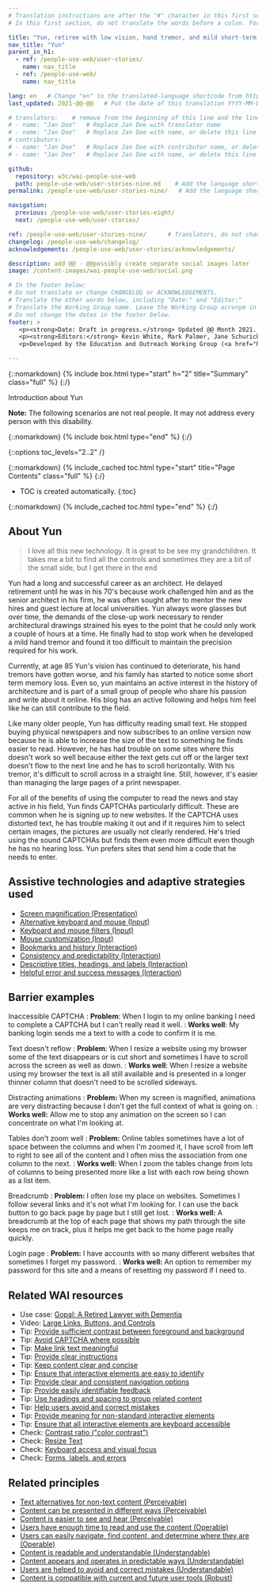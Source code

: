```yaml
---
# Translation instructions are after the "#" character in this first section. They are comments that do not show up in the web page. You do not need to translate the instructions after #.
# In this first section, do not translate the words before a colon. For example, do not translate "title:". Do translate the text after "title:".

title: "Yun, retiree with low vision, hand tremor, and mild short-term memory loss"
nav_title: "Yun"
parent_in_h1:
  - ref: /people-use-web/user-stories/
    name: nav_title
  - ref: /people-use-web/
    name: nav_title

lang: en   # Change "en" to the translated-language shortcode from https://www.iana.org/assignments/language-subtag-registry/language-subtag-registry
last_updated: 2021-@@-@@   # Put the date of this translation YYYY-MM-DD (with month in the middle)

# translators:    # remove from the beginning of this line and the lines below: "# " (the hash sign and the space)
# - name: "Jan Doe"   # Replace Jan Doe with translator name
# - name: "Jan Doe"   # Replace Jan Doe with name, or delete this line if not multiple translators
# contributors:
# - name: "Jan Doe"   # Replace Jan Doe with contributor name, or delete this line if none
# - name: "Jan Doe"   # Replace Jan Doe with name, or delete this line if not multiple contributors

github:
  repository: w3c/wai-people-use-web
  path: people-use-web/user-stories-nine.md    # Add the language shortcode to the middle of the filename, for example: people-use-web/user-stories-nine.fr.md
permalink: /people-use-web/user-stories-nine/   # Add the language shortcode to the end, with no slash at end, for example: /people-use-web/user-stories-nine/fr

navigation:
  previous: /people-use-web/user-stories-eight/
  next: /people-use-web/user-stories/

ref: /people-use-web/user-stories-nine/      # Translators, do not change this
changelog: /people-use-web/changelog/
acknowledgements: /people-use-web/user-stories/acknowledgements/

description: add @@ - @@possibly create separate social images later
image: /content-images/wai-people-use-web/social.png

# In the footer below:
# Do not translate or change CHANGELOG or ACKNOWLEDGEMENTS.
# Translate the other words below, including "Date:" and "Editor:"
# Translate the Working Group name. Leave the Working Group acronym in English.
# Do not change the dates in the footer below.
footer: >
   <p><strong>Date: Draft in progress.</strong> Updated @@ Month 2021. First published Month 20@@. CHANGELOG.</p>
   <p><strong>Editors:</strong> Kevin White, Mark Palmer, Jane Schurick, and <a href="https://www.w3.org/People/shadi/">Shadi Abou_Zahra</a>.  <strong>Contributors:</strong> @@name, @@name, and <a href="https://www.w3.org/groups/wg/eowg/participants">participants of EOWG</a>. ACKNOWLEDGEMENTS lists past editors and additional contributors.</p>
   <p>Developed by the Education and Outreach Working Group (<a href="http://www.w3.org/WAI/EO/">EOWG</a>). Previously developed with the <a href="https://www.w3.org/WAI/EO/2008/wai-age-tf">WAI-AGE Task Force</a>, with support of the <a href="https://www.w3.org/WAI/WAI-AGE/">WAI-AGE Project</a>.</p>

---
```


{::nomarkdown}
{% include box.html type="start" h="2" title="Summary" class="full" %}
{:/}

Introduction about Yun

**Note:** The following scenarios are not real people. It may not address every person with this disability.

{::nomarkdown}
{% include box.html type="end" %}
{:/}


{::options toc_levels="2..2" /}

{::nomarkdown}
{% include_cached toc.html type="start" title="Page Contents" class="full" %}
{:/}

-   TOC is created automatically.
{:toc}

{::nomarkdown}
{% include_cached toc.html type="end" %}
{:/}

## About Yun

> I love all this new technology. It is great to be see my grandchildren. It takes me a bit to find all the controls and sometimes they are a bit of the small side, but I get there in the end

Yun had a long and successful career as an architect. He delayed retirement until he was in his 70's because work challenged him and as the senior architect in his firm, he was often sought after to mentor the new hires and guest lecture at local universities. Yun always wore glasses but over time, the demands of the close-up work necessary to render architectural drawings strained his eyes to the point that he could only work a couple of hours at a time. He finally had to stop work when he developed a mild hand tremor and found it too difficult to maintain the precision required for his work.

Currently, at age 85 Yun's vision has continued to deteriorate, his hand tremors have gotten worse, and his family has started to notice some short term memory loss. Even so, yun maintains an active interest in the history of architecture and is part of a small group of people who share his passion and write about it online. His blog has an active following and helps him feel like he can still contribute to the field. 

Like many older people, Yun has difficulty reading small text. He stopped buying physical newspapers and now subscribes to an online version now because he is able to increase the size of the text to something he finds easier to read. However, he has had trouble on some sites where this doesn't work so well because either the text gets cut off or the larger text doesn't flow to the next line and he has to scroll horizontally. With his tremor, it's difficult to scroll across in a straight line. Still, however, it's easier than managing the large pages of a print newspaper.

For all of the benefits of using the computer to read the news and stay active in his field, Yun finds CAPTCHAs particularly difficult. These are common when he is signing up to new websites. If the CAPTCHA uses distorted text, he has trouble making it out and if it requires him to select certain images, the pictures are usually not clearly rendered. He's tried using the sound CAPTCHAs but finds them even more difficult even though he has no hearing loss. Yun prefers sites that send him a code that he needs to enter.

## Assistive technologies and adaptive strategies used

* [Screen magnification (Presentation)](/people-use-web/tools-techniques-presentation/#display)
* [Alternative keyboard and mouse (Input)](/people-use-web/tools-techniques-input/#input)
* [Keyboard and mouse filters (Input)](/people-use-web/tools-techniques-input/#filters)
* [Mouse customization (Input)](/people-use-web/tools-techniques-input/#mouse)
* [Bookmarks and history (Interaction)](/people-use-web/tools-techniques-navigation/#bookmarks)
* [Consistency and predictability (Interaction)](/people-use-web/tools-techniques-navigation/#consistency)
* [Descriptive titles, headings, and labels (Interaction)](/people-use-web/tools-techniques-navigation/#labels)
* [Helpful error and success messages (Interaction)](/people-use-web/tools-techniques-navigation/#messages)

## Barrier examples

Inaccessible CAPTCHA
: **Problem**: When I login to my online banking I need to complete a CAPTCHA but I can't really read it well.
: **Works well**: My banking login sends me a text to with a code to confirm it is me.

Text doesn't reflow
: **Problem**: When I resize a website using my browser some of the text disappears or is cut short and sometimes I have to scroll across the screen as well as down.
: **Works well**: When I resize a website using my browser the text is all still available and is presented in a longer thinner column that doesn't need to be scrolled sideways.

Distracting animations
: **Problem:** When my screen is magnified, animations are very distracting because I don't get the full context of what is going on.
: **Works well:** Allow me to stop any animation on the screen so I can concentrate on what I'm looking at.

Tables don't zoom well
: **Problem:** Online tables sometimes have a lot of space between the columns and when I'm zoomed it, I have scroll from left to right to see all of the content and I often miss the association from one column to the next.
: **Works well:** When I zoom the tables change from lots of columns to being presented more like a list with each row being shown as a list item.

Breadcrumb
: **Problem:** I often lose my place on websites. Sometimes I follow several links and it's not what I'm looking for. I can use the back button to go back page by page but I still get lost.
: **Works well:** A breadcrumb at the top of each page that shows my path through the site keeps me on track, plus it helps me get back to the home page really quickly.

Login page
: **Problem:** I have accounts with so many different websites that sometimes I forget my password.
: **Works well:** An option to remember my password for this site and a means of resetting my password if I need to.

## Related WAI resources

* Use case: [Gopal: A Retired Lawyer with Dementia](https://www.w3.org/TR/coga-usable/#gopal-a-retired-lawyer-with-dementia)
* Video: [Large Links, Buttons, and Controls](https://www.w3.org/WAI/perspective-videos/controls/)
* Tip: [Provide sufficient contrast between foreground and background](https://www.w3.org/WAI/tips/designing/#provide-sufficient-contrast-between-foreground-and-background)
* Tip: [Avoid CAPTCHA where possible](https://www.w3.org/WAI/tips/developing/#avoid-captcha-where-possible)
* Tip: [Make link text meaningful](https://www.w3.org/WAI/tips/writing/#make-link-text-meaningful)
* Tip: [Provide clear instructions](https://www.w3.org/WAI/tips/writing/#provide-clear-instructions)
* Tip: [Keep content clear and concise](https://www.w3.org/WAI/tips/writing/#keep-content-clear-and-concise)
* Tip: [Ensure that interactive elements are easy to identify](https://www.w3.org/WAI/tips/designing/#ensure-that-interactive-elements-are-easy-to-identify)
* Tip: [Provide clear and consistent navigation options](https://www.w3.org/WAI/tips/designing/#provide-clear-and-consistent-navigation-options)
* Tip: [Provide easily identifiable feedback](https://www.w3.org/WAI/tips/designing/#provide-easily-identifiable-feedback)
* Tip: [Use headings and spacing to group related content](https://www.w3.org/WAI/tips/designing/#use-headings-and-spacing-to-group-related-content)
* Tip: [Help users avoid and correct mistakes](https://www.w3.org/WAI/tips/developing/#help-users-avoid-and-correct-mistakes)
* Tip: [Provide meaning for non-standard interactive elements](https://www.w3.org/WAI/tips/developing/#provide-meaning-for-non-standard-interactive-elements)
* Tip: [Ensure that all interactive elements are keyboard accessible](https://www.w3.org/WAI/tips/developing/#ensure-that-all-interactive-elements-are-keyboard-accessible)
* Check: [Contrast ratio ("color contrast")](https://www.w3.org/WAI/test-evaluate/preliminary/#contrast)
* Check: [Resize Text](https://www.w3.org/WAI/test-evaluate/preliminary/#resize)
* Check: [Keyboard access and visual focus](https://www.w3.org/WAI/test-evaluate/preliminary/#interaction)
* Check: [Forms, labels, and errors](https://www.w3.org/WAI/test-evaluate/preliminary/#forms)

## Related principles

* [Text alternatives for non-text content (Perceivable)](https://www.w3.org/WAI/fundamentals/accessibility-principles/#alternatives)
* [Content can be presented in different ways (Perceivable)](https://www.w3.org/WAI/fundamentals/accessibility-principles/#adaptable)
* [Content is easier to see and hear (Perceivable)](https://www.w3.org/WAI/fundamentals/accessibility-principles/#distinguishable)
* [Users have enough time to read and use the content (Operable)](https://www.w3.org/WAI/fundamentals/accessibility-principles/#time)
* [Users can easily navigate, find content, and determine where they are (Operable)](https://www.w3.org/WAI/fundamentals/accessibility-principles/#navigable)
* [Content is readable and understandable (Understandable)](https://www.w3.org/WAI/fundamentals/accessibility-principles/#readable)
* [Content appears and operates in predictable ways (Understandable)](https://www.w3.org/WAI/fundamentals/accessibility-principles/#predictable)
* [Users are helped to avoid and correct mistakes (Understandable)](https://www.w3.org/WAI/fundamentals/accessibility-principles/#tolerant)
* [Content is compatible with current and future user tools (Robust)](https://www.w3.org/WAI/fundamentals/accessibility-principles/#compatible)
